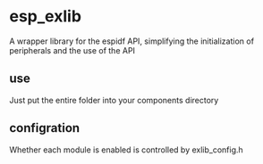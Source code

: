 # esp_exlib
A wrapper library for the espidf API, simplifying the initialization of peripherals and the use of the API
## use
Just put the entire folder into your components directory
## configration
Whether each module is enabled is controlled by exlib_config.h
